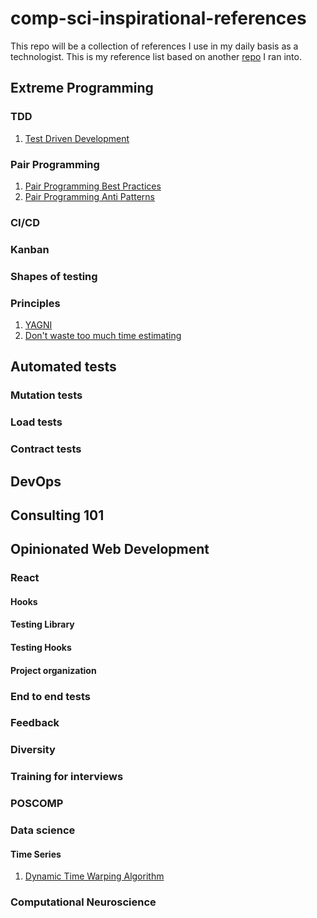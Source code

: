 # comp-sci-inspirational-references
This repo will be a collection of references I use in my daily basis as a technologist. This is my reference list based on another <a href="https://github.com/charlax/professional-programming">repo</a> I ran into. 

## Extreme Programming

### TDD
1. <a href="https://martinfowler.com/bliki/TestDrivenDevelopment.html" target="_blank">Test Driven Development</a>

### Pair Programming
1. <a href="https://www.youtube.com/watch?v=E4cg5mmvpwo&pp=ygUQcGFpciBwcm9ncmFtbWluZw%3D%3D" target="_blank">Pair Programming Best Practices</a>
2. <a href="https://www.youtube.com/watch?v=McZ131y0OYU&pp=ygUUcGFpcmluZyBhbnRpcGF0dGVybnM%3D" target="_blank">Pair Programming Anti Patterns</a>
### CI/CD
### Kanban 
### Shapes of testing
### Principles 
1. <a href="https://martinfowler.com/bliki/Yagni.html" target="_blank">YAGNI</a>
2. <a href="https://rigidity.medium.com/agile-waste-story-points-pt-1-a9df2572d0a3" target="_blank">Don't waste too much time estimating</a>

## Automated tests

### Mutation tests
### Load tests
### Contract tests 

## DevOps

## Consulting 101

## Opinionated Web Development 

### React 
#### Hooks 
#### Testing Library
#### Testing Hooks 
#### Project organization 
### End to end tests 

### Feedback

### Diversity 

### Training for interviews 

### POSCOMP 

### Data science
#### Time Series
1. <a href="https://www.youtube.com/watch?v=_K1OsqCicBY&t=9s&ab_channel=ThalesSehnK%C3%B6rting" target="_blank">Dynamic Time Warping Algorithm</a>

### Computational Neuroscience 
